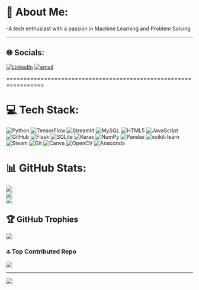 # 💫 About Me:

-A tech enthusiast with a passion in Machine Learning and Problem Solving

--------------------------------------------------------------------------

## 🌐 Socials:
[![LinkedIn](https://img.shields.io/badge/LinkedIn-%230077B5.svg?logo=linkedin&logoColor=white)](https://linkedin.com/in/https://www.linkedin.com/in/sujan-s1505/) [![email](https://img.shields.io/badge/Email-D14836?logo=gmail&logoColor=white)](mailto:sujans1505@gmail.com) 

=================================================================

# 💻 Tech Stack:
![Python](https://img.shields.io/badge/python-3670A0?style=plastic&logo=python&logoColor=ffdd54) ![TensorFlow](https://img.shields.io/badge/TensorFlow-%23FF6F00.svg?style=plastic&logo=TensorFlow&logoColor=white) ![Streamlit](https://img.shields.io/badge/Streamlit-%23FE4B4B.svg?style=plastic&logo=streamlit&logoColor=white) ![MySQL](https://img.shields.io/badge/mysql-4479A1.svg?style=plastic&logo=mysql&logoColor=white) ![HTML5](https://img.shields.io/badge/html5-%23E34F26.svg?style=plastic&logo=html5&logoColor=white) ![JavaScript](https://img.shields.io/badge/javascript-%23323330.svg?style=plastic&logo=javascript&logoColor=%23F7DF1E) ![GitHub](https://img.shields.io/badge/github-%23121011.svg?style=plastic&logo=github&logoColor=white) ![Flask](https://img.shields.io/badge/flask-%23000.svg?style=plastic&logo=flask&logoColor=white) ![SQLite](https://img.shields.io/badge/sqlite-%2307405e.svg?style=plastic&logo=sqlite&logoColor=white) ![Keras](https://img.shields.io/badge/Keras-%23D00000.svg?style=plastic&logo=Keras&logoColor=white) ![NumPy](https://img.shields.io/badge/numpy-%23013243.svg?style=plastic&logo=numpy&logoColor=white) ![Pandas](https://img.shields.io/badge/pandas-%23150458.svg?style=plastic&logo=pandas&logoColor=white) ![scikit-learn](https://img.shields.io/badge/scikit--learn-%23F7931E.svg?style=plastic&logo=scikit-learn&logoColor=white) ![Steam](https://img.shields.io/badge/steam-%23000000.svg?style=plastic&logo=steam&logoColor=white) ![Git](https://img.shields.io/badge/git-%23F05033.svg?style=plastic&logo=git&logoColor=white) ![Canva](https://img.shields.io/badge/Canva-%2300C4CC.svg?style=plastic&logo=Canva&logoColor=white) ![OpenCV](https://img.shields.io/badge/opencv-%23white.svg?style=plastic&logo=opencv&logoColor=white) ![Anaconda](https://img.shields.io/badge/Anaconda-%2344A833.svg?style=plastic&logo=anaconda&logoColor=white)
# 📊 GitHub Stats:
![](https://github-readme-stats.vercel.app/api?username=SujanS1505&theme=omni&hide_border=false&include_all_commits=true&count_private=false)<br/>
![](https://nirzak-streak-stats.vercel.app/?user=SujanS1505&theme=omni&hide_border=false)<br/>
![](https://github-readme-stats.vercel.app/api/top-langs/?username=SujanS1505&theme=omni&hide_border=false&include_all_commits=true&count_private=false&layout=compact)

## 🏆 GitHub Trophies
![](https://github-profile-trophy.vercel.app/?username=SujanS1505&theme=monokai&no-frame=false&no-bg=false&margin-w=4)

### 🔝 Top Contributed Repo
![](https://github-contributor-stats.vercel.app/api?username=SujanS1505&limit=5&theme=dark&combine_all_yearly_contributions=true)

---
[![](https://visitcount.itsvg.in/api?id=SujanS1505&icon=4&color=1)](https://visitcount.itsvg.in)

<!-- Proudly created with GPRM ( https://gprm.itsvg.in ) -->
